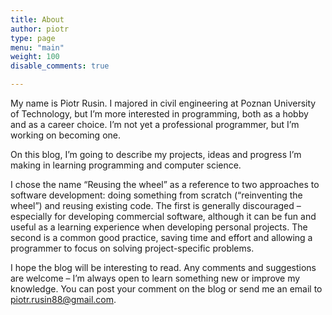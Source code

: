```yaml
---
title: About
author: piotr
type: page
menu: "main"
weight: 100
disable_comments: true

---
```

My name is Piotr Rusin. I majored in civil engineering at Poznan University of Technology, but I&#8217;m more interested in programming, both as a hobby and as a career choice. I&#8217;m not yet a professional programmer, but I&#8217;m working on becoming one.

On this blog, I&#8217;m going to describe my projects, ideas and progress I&#8217;m making in learning programming and computer science.

I chose the name &#8220;Reusing the wheel&#8221; as a reference to two approaches to software development: doing something from scratch (&#8220;reinventing the wheel&#8221;) and reusing existing code. The first is generally discouraged &#8211; especially for developing commercial software, although it can be fun and useful as a learning experience when developing personal projects. The second is a common good practice, saving time and effort and allowing a programmer to focus on solving project-specific problems.

I hope the blog will be interesting to read. Any comments and suggestions are welcome &#8211; I&#8217;m always open to learn something new or improve my knowledge. You can post your comment on the blog or send me an email to <piotr.rusin88@gmail.com>.
